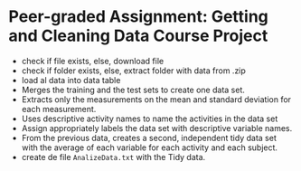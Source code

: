 # Peer-graded Assignment: Getting and Cleaning Data Course Project

* check if file exists, else, download file
* check if folder exists, else, extract folder with data from .zip
* load al data into data table
* Merges the training and the test sets to create one data set.
* Extracts only the measurements on the mean and standard deviation for each measurement.
* Uses descriptive activity names to name the activities in the data set
* Assign appropriately labels the data set with descriptive variable names.
* From the previous data, creates a second, independent tidy data set with the average of each variable for each activity and each subject.
* create de file `AnalizeData.txt` with the Tidy data.
